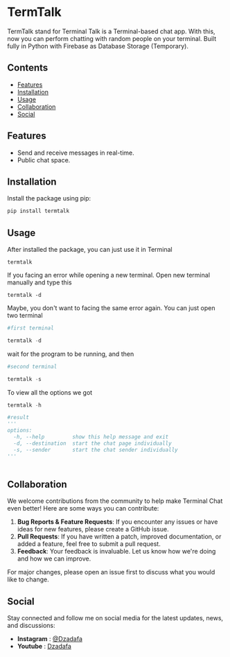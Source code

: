 
# TermTalk

TermTalk stand for Terminal Talk is a Terminal-based chat app. With this, now you can perform chatting with random people on your terminal.
Built fully in Python with Firebase as Database Storage (Temporary).

## Contents
-   [Features](#features)
-   [Installation](#installation)
-   [Usage](#usage)
-   [Collaboration](#collaboration)
-   [Social](#social)

## Features

- Send and receive messages in real-time.
- Public chat space.

## Installation

Install the package using pip:

```bash
pip install termtalk
```
## Usage
After installed the package, you can just use it in Terminal
```
termtalk
```
If you facing an error while opening a new terminal. 
Open new terminal manually and type this
```
termtalk -d
```
Maybe, you don't want to facing the same error again. You can just open two terminal 
```python
#first terminal

termtalk -d
```
wait for the program to be running, and then

```python
#second terminal

termtalk -s
```
To view all the options we got
```py
termtalk -h

#result
'''
options:
  -h, --help         show this help message and exit
  -d, --destination  start the chat page individually
  -s, --sender       start the chat sender individually
'''
  
```


## Collaboration

We welcome contributions from the community to help make Terminal Chat even better! Here are some ways you can contribute:

1.  **Bug Reports & Feature Requests**: If you encounter any issues or have ideas for new features, please create a GitHub issue.
2.  **Pull Requests**: If you have written a patch, improved documentation, or added a feature, feel free to submit a pull request.
3.  **Feedback**: Your feedback is invaluable. Let us know how we're doing and how we can improve.
 
For major changes, please open an issue first to discuss what you would like to change.

## Social

Stay connected and follow me on social media for the latest updates, news, and discussions:

-   **Instagram** : [@Dzadafa](https://instagram.com/TerminalChatApp)
-   **Youtube** : [Dzadafa](https://www.youtube.com/@dzadafa)
